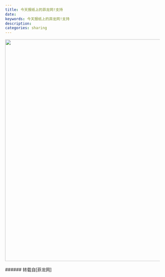 ```yaml
---
title: 今天报纸上的菲龙网!支持
date: 
keywords: 今天报纸上的菲龙网!支持
description: 
categories: sharing
---
```

<td class="t_f" id="postmessage_3929">


<img aid="2826" class="zoom" data-cf-modified-c8b531be7282bf4da237032d-="" file="data/attachment/forum/201306/17/094545c0733pywfaz2a577.jpg" id="aimg_2826" inpost="1" onclick="" onmouseover="" src="http://www.flw.ph/data/attachment/forum/201306/17/094545c0733pywfaz2a577.jpg" width="720" zoomfile="data/attachment/forum/201306/17/094545c0733pywfaz2a577.jpg"/>


<br/>
<br/>
</td>
###### 转载自[菲龙网]